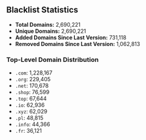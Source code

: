 ## Blacklist Statistics

- **Total Domains:** 2,690,221
- **Unique Domains:** 2,690,221
- **Added Domains Since Last Version:** 731,118
- **Removed Domains Since Last Version:** 1,062,813

### Top-Level Domain Distribution

-  `.com`: 1,228,167
-  `.org`: 229,405
-  `.net`: 170,678
-  `.shop`: 76,599
-  `.top`: 67,644
-  `.io`: 62,936
-  `.xyz`: 62,029
-  `.pl`: 48,815
-  `.info`: 44,366
-  `.fr`: 36,121
